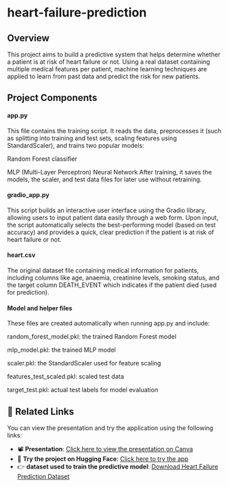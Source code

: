 # heart-failure-prediction
## Overview
This project aims to build a predictive system that helps determine whether a patient is at risk of heart failure or not. Using a real dataset containing multiple medical features per patient, machine learning techniques are applied to learn from past data and predict the risk for new patients.

## Project Components
#### app.py
This file contains the training script. It reads the data, preprocesses it (such as splitting into training and test sets, scaling features using StandardScaler), and trains two popular models:

Random Forest classifier

MLP (Multi-Layer Perceptron) Neural Network
After training, it saves the models, the scaler, and test data files for later use without retraining.

#### gradio_app.py
This script builds an interactive user interface using the Gradio library, allowing users to input patient data easily through a web form. Upon input, the script automatically selects the best-performing model (based on test accuracy) and provides a quick, clear prediction if the patient is at risk of heart failure or not.

#### heart.csv
The original dataset file containing medical information for patients, including columns like age, anaemia, creatinine levels, smoking status, and the target column DEATH_EVENT which indicates if the patient died (used for prediction).

#### Model and helper files
These files are created automatically when running app.py and include:

random_forest_model.pkl: the trained Random Forest model

mlp_model.pkl: the trained MLP model

scaler.pkl: the StandardScaler used for feature scaling

features_test_scaled.pkl: scaled test data

target_test.pkl: actual test labels for model evaluation

## 🔗 Related Links

You can view the presentation and try the application using the following links:

- 📽️ **Presentation**: [Click here to view the presentation on Canva](https://www.canva.com/design/DAGvakCIf-g/ZIYzEx5t_FtFMhsZjBxFPg/view?utm_content=DAGvakCIf-g&utm_campaign=designshare&utm_medium=link2&utm_source=uniquelinks&utlId=h7ffa74ac3e)
- 🤗 **Try the project on Hugging Face**: [Click here to try the app](https://huggingface.co/spaces/fatma-23/Heart-Failure-Prediction)
- 👉 **dataset used to train the predictive model**: [Download Heart Failure Prediction Dataset](https://www.kaggle.com/datasets/fedesoriano/heart-failure-prediction?resource=download)


